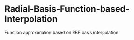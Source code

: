 # Radial-Basis-Function-based-Interpolation
Function approximation based on RBF basis interpolation
